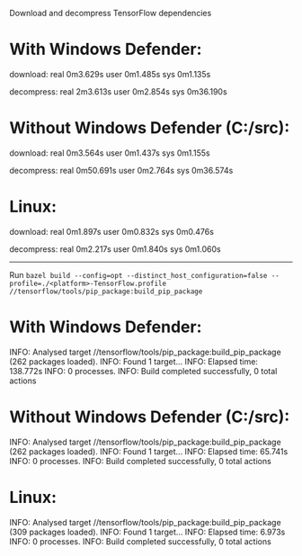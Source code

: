 Download and decompress TensorFlow dependencies

# With Windows Defender:

download:
real    0m3.629s
user    0m1.485s
sys     0m1.135s

decompress:
real    2m3.613s
user    0m2.854s
sys     0m36.190s

# Without Windows Defender (C:/src):

download:
real    0m3.564s
user    0m1.437s
sys     0m1.155s

decompress:
real    0m50.691s
user    0m2.764s
sys     0m36.574s

# Linux:

download:
real    0m1.897s
user    0m0.832s
sys     0m0.476s

decompress:
real    0m2.217s
user    0m1.840s
sys     0m1.060s


-----------------------------------------------------------------------------------------------------------

Run `bazel build --config=opt --distinct_host_configuration=false --profile=./<platform>-TensorFlow.profile //tensorflow/tools/pip_package:build_pip_package`

# With Windows Defender:

INFO: Analysed target //tensorflow/tools/pip_package:build_pip_package (262 packages loaded).
INFO: Found 1 target...
INFO: Elapsed time: 138.772s
INFO: 0 processes.
INFO: Build completed successfully, 0 total actions

# Without Windows Defender (C:/src):

INFO: Analysed target //tensorflow/tools/pip_package:build_pip_package (262 packages loaded).
INFO: Found 1 target...
INFO: Elapsed time: 65.741s
INFO: 0 processes.
INFO: Build completed successfully, 0 total actions

# Linux:

INFO: Analysed target //tensorflow/tools/pip_package:build_pip_package (309 packages loaded).
INFO: Found 1 target...
INFO: Elapsed time: 6.973s
INFO: 0 processes.
INFO: Build completed successfully, 0 total actions